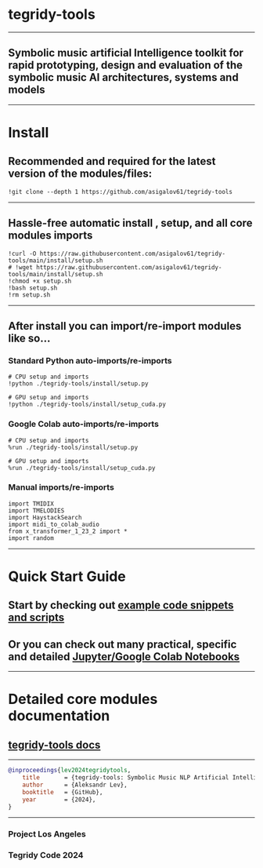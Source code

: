 # tegridy-tools

***

## Symbolic music artificial Intelligence toolkit for rapid prototyping, design and evaluation of the symbolic music AI architectures, systems and models

***

# Install

## Recommended and required for the latest version of the modules/files: 

```
!git clone --depth 1 https://github.com/asigalov61/tegridy-tools
```

***

## Hassle-free automatic install , setup, and all core modules imports

```
!curl -O https://raw.githubusercontent.com/asigalov61/tegridy-tools/main/install/setup.sh
# !wget https://raw.githubusercontent.com/asigalov61/tegridy-tools/main/install/setup.sh
!chmod +x setup.sh
!bash setup.sh
!rm setup.sh
```

***

## After install you can import/re-import modules like so...

### Standard Python auto-imports/re-imports

```
# CPU setup and imports
!python ./tegridy-tools/install/setup.py
```

```
# GPU setup and imports
!python ./tegridy-tools/install/setup_cuda.py
```

### Google Colab auto-imports/re-imports

```
# CPU setup and imports
%run ./tegridy-tools/install/setup.py
```

```
# GPU setup and imports
%run ./tegridy-tools/install/setup_cuda.py
```

### Manual imports/re-imports

```
import TMIDIX
import TMELODIES
import HaystackSearch
import midi_to_colab_audio
from x_transformer_1_23_2 import *
import random
```

***

# Quick Start Guide

## Start by checking out [example code snippets and scripts](https://github.com/asigalov61/tegridy-tools/tree/main/Examples)

## Or you can check out many practical, specific and detailed [Jupyter/Google Colab Notebooks](https://github.com/asigalov61/tegridy-tools/tree/main/tegridy-tools/notebooks)

***

# Detailed core modules documentation

## [tegridy-tools docs](https://github.com/asigalov61/tegridy-tools/tree/main/docs)

***

```bibtex
@inproceedings{lev2024tegridytools,
    title       = {tegridy-tools: Symbolic Music NLP Artificial Intelligence Toolkit},
    author      = {Aleksandr Lev},
    booktitle   = {GitHub},
    year        = {2024},
}
```
***

### Project Los Angeles
### Tegridy Code 2024
